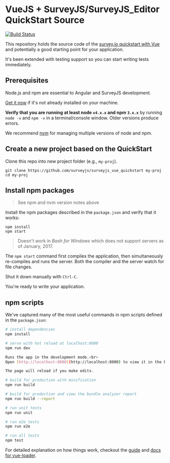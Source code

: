 # VueJS + SurveyJS/SurveyJS_Editor QuickStart Source
[![Build Status][travis-badge]][travis-badge-url]

This repository holds the source code of the [survey.io quickstart with Vue](https://surveyjs.io/) 
and potentially a good starting point for your application.

It's been extended with testing support so you can start writing tests immediately.

## Prerequisites

Node.js and npm are essential to Angular and SurveyJS development. 
    
<a href="https://docs.npmjs.com/getting-started/installing-node" target="_blank" title="Installing Node.js and updating npm">
Get it now</a> if it's not already installed on your machine.
 
**Verify that you are running at least node `v4.x.x` and npm `3.x.x`**
by running `node -v` and `npm -v` in a terminal/console window.
Older versions produce errors.

We recommend [nvm](https://github.com/creationix/nvm) for managing multiple versions of node and npm.

## Create a new project based on the QuickStart

Clone this repo into new project folder (e.g., `my-proj`).
```shell
git clone https://github.com/surveyjs/surveyjs_vue_quickstart my-proj
cd my-proj
```

## Install npm packages

> See npm and nvm version notes above

Install the npm packages described in the `package.json` and verify that it works:

```shell
npm install
npm start
```

>Doesn't work in _Bash for Windows_ which does not support servers as of January, 2017.

The `npm start` command first compiles the application, 
then simultaneously re-compiles and runs the server.
Both the compiler and the server watch for file changes.

Shut it down manually with `Ctrl-C`.

You're ready to write your application.

## npm scripts

We've captured many of the most useful commands in npm scripts defined in the `package.json`:

``` bash
# install dependencies
npm install

# serve with hot reload at localhost:8080
npm run dev

Runs the app in the development mode.<br>
Open [http://localhost:8080](http://localhost:8080) to view it in the browser.

The page will reload if you make edits.

# build for production with minification
npm run build

# build for production and view the bundle analyzer report
npm run build --report

# run unit tests
npm run unit

# run e2e tests
npm run e2e

# run all tests
npm test
```

For detailed explanation on how things work, checkout the [guide](http://vuejs-templates.github.io/webpack/) and [docs for vue-loader](http://vuejs.github.io/vue-loader).

[travis-badge]: https://travis-ci.org/sueveyjs/surveyjs_vue_quickstart.svg?branch=master
[travis-badge-url]: https://travis-ci.org/sueveyjs/surveyjs_vue_quickstart
